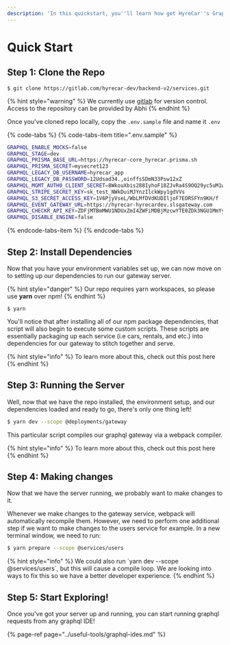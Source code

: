 ```yaml
---
description: 'In this quickstart, you''ll learn how get HyreCar''s GraphQL API up & running'
---
```


# Quick Start

## Step 1: Clone the Repo

```text
$ git clone https://gitlab.com/hyrecar-dev/backend-v2/services.git
```

{% hint style="warning" %}
We currently use [gitlab](https://gitlab.com) for version control. Access to the repository can be provided by Abhi
{% endhint %}

Once you've cloned repo locally, copy the `.env.sample` file and name it `.env`

{% code-tabs %}
{% code-tabs-item title=".env.sample" %}
```bash
GRAPHQL_ENABLE_MOCKS=false
GRAPHQL_STAGE=dev
GRAPHQL_PRISMA_BASE_URL=https://hyrecar-core_hyrecar.prisma.sh
GRAPHQL_PRISMA_SECRET=mysecret123
GRAPHQL_LEGACY_DB_USERNAME=hyrecar_app
GRAPHQL_LEGACY_DB_PASSWORD=12Udsad34.,oinffsSDmN33Psw12xZ
GRAPHQL_MGMT_AUTH0_CLIENT_SECRET=8WkouXbis288IyhoF18ZJvRa4S9OQ29yc5uM1wf9NEI_eok3kYaOnB3nOTdaX2Ki
GRAPHQL_STRIPE_SECRET_KEY=sk_test_NWkDuiMJYnzIlckWpy1gdVVs
GRAPHQL_S3_SECRET_ACCESS_KEY=1V6PjyVseL/WbLMfDVdKUDIljoF7EORSFYn9KH/f
GRAPHQL_EVENT_GATEWAY_URL=https://hyrecar-hyrecardev.slsgateway.com
GRAPHQL_CHECKR_API_KEY=ZDFjMTBmMWU1NDUxZmI4ZWFiMDBjMzcwYTE0ZDk3NGU1MmYyZTJjYTo=
GRAPHQL_DISABLE_ENGINE=false
```
{% endcode-tabs-item %}
{% endcode-tabs %}

## Step 2: Install Dependencies

Now that you have your environment variables set up, we can now move on to setting up our dependencies to run our gateway server.

{% hint style="danger" %}
Our repo requires yarn workspaces, so please use **yarn** over npm!
{% endhint %}

```text
$ yarn
```

You'll notice that after installing all of our npm package dependencies, that script will also begin to execute some custom scripts. These scripts are essentially packaging up each service \(i.e cars, rentals, and etc.\) into dependencies for our gateway to stitch together and serve.

{% hint style="info" %}
To learn more about this, check out this post here
{% endhint %}

## Step 3: Running the Server

Well, now that we have the repo installed, the environment setup, and our dependencies loaded and ready to go, there's only one thing left!

```bash
$ yarn dev --scope @deployments/gateway
```

This particular script compiles our graphql gateway via a webpack compiler.

{% hint style="info" %}
To learn more about this, check out this post here
{% endhint %}

## Step 4: Making changes

Now that we have the server running, we probably want to make changes to it.

Whenever we make changes to the gateway service, webpack will automatically recompile them. However, we need to perform one additional step if we want to make changes to the users service for example. In a new terminal window, we need to run:

```bash
$ yarn prepare --scope @services/users
```

{% hint style="info" %}
We could also run \`yarn dev --scope @services/users\`, but this will cause a compile loop. We are looking into ways to fix this so we have a better developer experience.
{% endhint %}

## Step 5: Start Exploring!

Once you've got your server up and running, you can start running graphql requests from any graphql IDE!

{% page-ref page="../useful-tools/graphql-ides.md" %}

